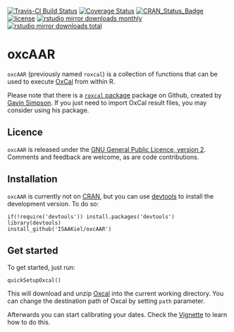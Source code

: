 [![Travis-CI Build
Status](https://travis-ci.org/ISAAKiel/oxcAAR.svg?branch=master)](https://travis-ci.org/ISAAKiel/oxcAAR)
[![Coverage
Status](https://img.shields.io/codecov/c/github/ISAAKiel/oxcAAR/master.svg)](https://codecov.io/github/ISAAKiel/oxcAAR?branch=master)
[![CRAN\_Status\_Badge](http://www.r-pkg.org/badges/version/oxcAAR)](http://cran.r-project.org/package=oxcAAR)
[![license](https://img.shields.io/badge/license-GPL%203-B50B82.svg)](https://www.r-project.org/Licenses/GPL-2)
[![rstudio mirror downloads
monthly](http://cranlogs.r-pkg.org/badges/oxcAAR)](http://cran.rstudio.com/web/packages/oxcAAR/index.html)
[![rstudio mirror downloads
total](http://cranlogs.r-pkg.org/badges/grand-total/oxcAAR)](http://cran.rstudio.com/web/packages/oxcAAR/index.html)

<!-- README.md is generated from README.Rmd. Please edit that file -->
oxcAAR
======

`oxcAAR` (previously named `roxcal`) is a collection of functions that
can be used to execute [OxCal](https://c14.arch.ox.ac.uk) from within R.

Please note that there is a [`roxcal`
package](https://github.com/gavinsimpson/roxcal) package on Github,
created by [Gavin Simpson](https://github.com/gavinsimpson). If you just
need to import OxCal result files, you may consider using his package.

Licence
-------

`oxcAAR` is released under the [GNU General Public Licence, version
2](http://www.r-project.org/Licenses/GPL-2). Comments and feedback are
welcome, as are code contributions.

Installation
------------

`oxcAAR` is currently not on [CRAN](http://cran.r-project.org/), but you
can use
[devtools](http://cran.r-project.org/web/packages/devtools/index.html)
to install the development version. To do so:

    if(!require('devtools')) install.packages('devtools')
    library(devtools)
    install_github('ISAAKiel/oxcAAR')

Get started
-----------

To get started, just run:

    quickSetupOxcal()

This will download and unzip
[Oxcal](https://c14.arch.ox.ac.uk/oxcal.html) into the current working
directory. You can change the destination path of Oxcal by setting
`path` parameter.

Afterwards you can start calibrating your dates. Check the
[Vignette](vignettes/basic-usage.Rmd) to learn how to do this.

